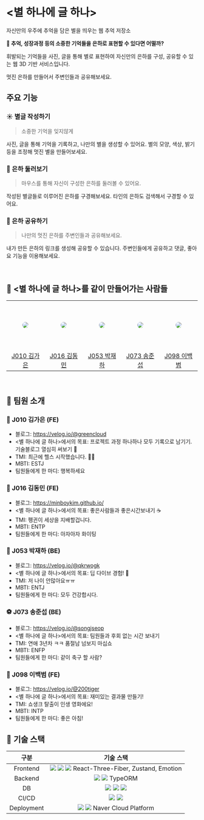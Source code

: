 # <별 하나에 글 하나>

자신만의 우주에 추억을 담은 별을 띄우는 웹 추억 저장소

**🌟 추억, 성장과정 등의 소중한 기억들을 은하로 표현할 수 있다면 어떨까?**

휘발되는 기억들을 사진, 글을 통해 별로 표현하여 자신만의 은하를 구성, 공유할 수 있는 웹 3D 기반 서비스입니다.

멋진 은하를 만들어서 주변인들과 공유해보세요.

## 주요 기능

### ☀️ 별글 작성하기

> 소중한 기억을 잊지않게
> 

사진, 글을 통해 기억을 기록하고, 나만의 별을 생성할 수 있어요. 별의 모양, 색상, 밝기등을 조정해 멋진 별을 만들어보세요.

### 🌌 은하 둘러보기

> 마우스를 통해 자신이 구성한 은하를 둘러볼 수 있어요.
> 

작성된 별글들로 이루어진 은하를 구경해보세요. 타인의 은하도 검색해서 구경할 수 있어요.

### 🔗 은하 공유하기

> 나만의 멋진 은하를 주변인들과 공유해보세요.
> 

내가 만든 은하의 링크를 생성해 공유할 수 있습니다. 주변인들에게 공유하고 댓글, 좋아요 기능을 이용해보세요.

<br />

## 🌟 <별 하나에 글 하나>를 같이 만들어가는 사람들
<table >
  <tr height="130px">
    <td align="center" width="130px">
      <a href="https://github.com/KimGaeun0806"><img src="https://avatars.githubusercontent.com/u/80266418?v=4" style="border-radius:50%"/></a>
    </td>
    <td align="center" width="130px">
      <a href="https://github.com/MinboyKim"><img src="https://avatars.githubusercontent.com/u/35567292?v=4" style="border-radius:50%" /></a>
    </td>
    <td align="center" width="130px">
      <a href="https://github.com/qkrwogk"><img src="https://avatars.githubusercontent.com/u/138586629?v=4" style="border-radius:50%"/></a>
    </td>
    <td align="center" width="130px">
      <a href="https://github.com/SongJSeop"><img src="https://avatars.githubusercontent.com/u/101378867?v=4" style="border-radius:50%"/></a>
    </td>
<td align="center" width="130px">
      <a href="https://github.com/bananaba"><img src="https://avatars.githubusercontent.com/u/78800560?v=4" style="border-radius:50%"/></a>
    </td>
  </tr>
  <tr height="50px">
    <td align="center" width="130px">
      <a href="https://github.com/KimGaeun0806">J010 김가은</a>
    </td>
    <td align="center" width="130px">
      <a href="https://github.com/MinboyKim">J016 김동민</a>
    </td>
    <td align="center" width="130px">
      <a href="https://github.com/qkrwogk">J053 박재하</a>
    </td>
    <td align="center" width="130px">
      <a href="https://github.com/SongJSeop">J073 송준섭</a>
    </td>
    <td align="center" width="130px">
      <a href="https://github.com/bananaba">J098 이백범</a>
    </td>
  </tr>
</table>

<br />

## 🌟 팀원 소개
### 🐙 J010 김가은 (FE)
- 블로그: https://velog.io/@greencloud
- <별 하나에 글 하나>에서의 목표: 프로젝트 과정 하나하나 모두 기록으로 남기기. 기술블로그 열심히 써보기 👻
- TMI: 최근에 헬스 시작했습니다. 💪🏻
- MBTI: ESTJ
- 팀원들에게 한 마디: 행복하세요

### 🐧 J016 김동민 (FE)
- 블로그: https://minboykim.github.io/
- <별 하나에 글 하나>에서의 목표: 좋은사람들과 좋은시간보내기 ☕️
- TMI: 펭귄이 세상을 지배할겁니다.
- MBTI: ENTP
- 팀원들에게 한 마디: 아자아자 화이팅

### 👾 J053 박재하 (BE)
- 블로그: https://velog.io/@qkrwogk
- <별 하나에 글 하나>에서의 목표: 딥 다이브 경험! 🌊
- TMI: 저 나이 안많아요ㅠㅠ
- MBTI: ENTJ
- 팀원들에게 한 마디: 모두 건강합시다.

### ⚽️ J073 송준섭 (BE)
- 블로그: https://velog.io/@songjseop
- <별 하나에 글 하나>에서의 목표: 팀원들과 후회 없는 시간 보내기
- TMI: 연애 3년차 ㅋㅋ 품절남 넘보지 마십쇼
- MBTI: ENFP
- 팀원들에게 한 마디: 같이 축구 할 사람?

### 🐰 J098 이백범 (FE)
- 블로그: https://velog.io/@200tiger
- <별 하나에 글 하나>에서의 목표: 재미있는 결과물 만들기!
- TMI: 쇼생크 탈출이 인생 영화에요!
- MBTI: INTP
- 팀원들에게 한 마디: 좋은 아침!

## 🌟 기술 스택

| 구분 | 기술 스택 |
| :---: | :----: |
| Frontend | <img src="https://img.shields.io/badge/react-61DAFB?style=flat&logo=react&logoColor=black"> <img src="https://img.shields.io/badge/typescript-3178C6?style=flat&logo=typescript&logoColor=black"> <img src="https://img.shields.io/badge/threejs-black?style=flate&logo=three.js&logoColor=white"> React-Three-Fiber, Zustand, Emotion |
| Backend  | <img src="https://img.shields.io/badge/typescript-3178C6?style=flat&logo=typescript&logoColor=black"> <img src="https://img.shields.io/badge/nestjs-%23E0234E.svg?style=flat&logo=nestjs&logoColor=white"> TypeORM |
| DB | <img src="https://img.shields.io/badge/redis-%23DD0031.svg?style=flat&logo=redis&logoColor=white"> <img src="https://img.shields.io/badge/mysql-%2300f.svg?style=flat&logo=mysql&logoColor=white"> <img src="https://img.shields.io/badge/MongoDB-%234ea94b.svg?style=flat&logo=mongodb&logoColor=white"> |
| CI/CD | <img src="https://img.shields.io/badge/mysql-%2300f.svg?style=flat&logo=mysql&logoColor=white"> <img src="https://img.shields.io/badge/github%20actions-%232671E5.svg?style=flat&logo=githubactions&logoColor=white"> |
| Deployment | <img src="https://img.shields.io/badge/docker-%230db7ed.svg?style=flat&logo=docker&logoColor=white"> <img src="https://img.shields.io/badge/nginx-%23009639.svg?style=flat&logo=nginx&logoColor=white"> Naver Cloud Platform |
